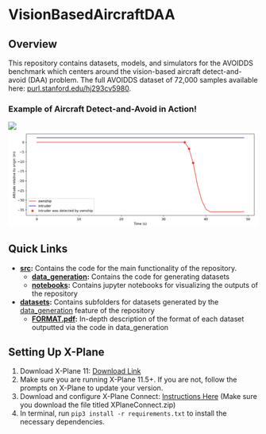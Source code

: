 # VisionBasedAircraftDAA

## Overview
This repository contains datasets, models, and simulators for the AVOIDDS benchmark which centers around the vision-based aircraft detect-and-avoid (DAA) problem. The full AVOIDDS dataset of 72,000 samples available here: [purl.stanford.edu/hj293cv5980](https://purl.stanford.edu/hj293cv5980).

### Example of Aircraft Detect-and-Avoid in Action!
![](./example.gif)
![](./examplegraph.png)

## Quick Links
* **[src](src/):** Contains the code for the main functionality of the repository. 
    * **[data_generation](src/data_generation/):** Contains the code for generating datasets
    * **[notebooks](src/notebooks/):** Contains jupyter notebooks for visualizing the outputs of the repository 
* **[datasets](datasets/):** Contains subfolders for datasets generated by the [data_generation](src/data_generation/) feature of the repository
    * **[FORMAT.pdf](datasets/FORMAT.pdf):** In-depth description of the format of each dataset outputted via the code in data_generation

## Setting Up X-Plane
1. Download X-Plane 11: [Download Link](https://www.x-plane.com/desktop/try-it/older/)
2. Make sure you are running X-Plane 11.5+. If you are not, follow the prompts on X-Plane to update your version.
3. Download and configure X-Plane Connect: [Instructions Here](https://github.com/nasa/XPlaneConnect) (Make sure you download the file titled XPlaneConnect.zip)
4. In terminal, run `pip3 install -r requirements.txt` to install the necessary dependencies. 